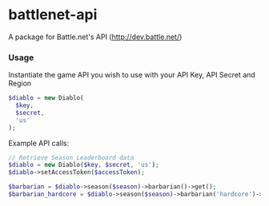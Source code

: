 # battlenet-api

A package for Battle.net's API (http://dev.battle.net/)

### Usage

Instantiate the game API you wish to use with your API Key, API Secret and Region

```php
$diablo = new Diablo(
  $key,
  $secret,
  'us'
);
```

Example API calls:

```php
// Retrieve Season Leaderboard data
$diablo = new Diablo($key, $secret, 'us');
$diablo->setAccessToken($accessToken);

$barbarian = $diablo->season($season)->barbarian()->get();
$barbarian_hardcore = $diablo->season($season)->barbarian('hardcore')->get();
```
